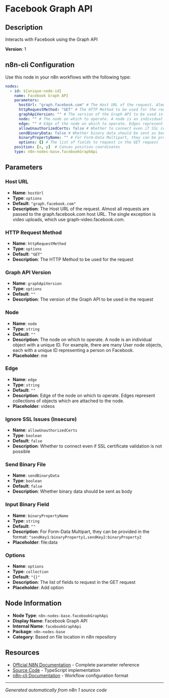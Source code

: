 # Facebook Graph API

## Description

Interacts with Facebook using the Graph API

**Version**: 1

## n8n-cli Configuration

Use this node in your n8n workflows with the following type:

```yaml
nodes:
  - id: ${unique-node-id}
    name: Facebook Graph API
    parameters:
      hostUrl: "graph.facebook.com" # The Host URL of the request. Almost all requests are passed to the graph.facebook.com host URL. The single exception is video uploads, which use graph-video.facebook.com.
      httpRequestMethod: "GET" # The HTTP Method to be used for the request
      graphApiVersion: "" # The version of the Graph API to be used in the request
      node: "" # The node on which to operate. A node is an individual object with a unique ID. For example, there are many User node objects, each with a unique ID representing a person on Facebook.
      edge: "" # Edge of the node on which to operate. Edges represent collections of objects which are attached to the node.
      allowUnauthorizedCerts: false # Whether to connect even if SSL certificate validation is not possible
      sendBinaryData: false # Whether binary data should be sent as body
      binaryPropertyName: "" # For Form-Data Multipart, they can be provided in the format: <code>"sendKey1:binaryProperty1,sendKey2:binaryProperty2</code>
      options: {} # The list of fields to request in the GET request
    position: [x, y]  # Canvas position coordinates
    type: n8n-nodes-base.facebookGraphApi
```

## Parameters

### Host URL

- **Name**: `hostUrl`
- **Type**: `options`
- **Default**: `"graph.facebook.com"`
- **Description**: The Host URL of the request. Almost all requests are passed to the graph.facebook.com host URL. The single exception is video uploads, which use graph-video.facebook.com.

### HTTP Request Method

- **Name**: `httpRequestMethod`
- **Type**: `options`
- **Default**: `"GET"`
- **Description**: The HTTP Method to be used for the request

### Graph API Version

- **Name**: `graphApiVersion`
- **Type**: `options`
- **Default**: `""`
- **Description**: The version of the Graph API to be used in the request

### Node

- **Name**: `node`
- **Type**: `string`
- **Default**: `""`
- **Description**: The node on which to operate. A node is an individual object with a unique ID. For example, there are many User node objects, each with a unique ID representing a person on Facebook.
- **Placeholder**: me

### Edge

- **Name**: `edge`
- **Type**: `string`
- **Default**: `""`
- **Description**: Edge of the node on which to operate. Edges represent collections of objects which are attached to the node.
- **Placeholder**: videos

### Ignore SSL Issues (Insecure)

- **Name**: `allowUnauthorizedCerts`
- **Type**: `boolean`
- **Default**: `false`
- **Description**: Whether to connect even if SSL certificate validation is not possible

### Send Binary File

- **Name**: `sendBinaryData`
- **Type**: `boolean`
- **Default**: `false`
- **Description**: Whether binary data should be sent as body

### Input Binary Field

- **Name**: `binaryPropertyName`
- **Type**: `string`
- **Default**: `""`
- **Description**: For Form-Data Multipart, they can be provided in the format: <code>"sendKey1:binaryProperty1,sendKey2:binaryProperty2</code>
- **Placeholder**: file:data

### Options

- **Name**: `options`
- **Type**: `collection`
- **Default**: `"{}"`
- **Description**: The list of fields to request in the GET request
- **Placeholder**: Add option


## Node Information

- **Node Type**: `n8n-nodes-base.facebookGraphApi`
- **Display Name**: Facebook Graph API
- **Internal Name**: `facebookGraphApi`
- **Package**: `n8n-nodes-base`
- **Category**: Based on file location in n8n repository

## Resources

- [Official N8N Documentation](https://docs.n8n.io/integrations/builtin/app-nodes/n8n-nodes-base.facebookgraphapi/) - Complete parameter reference
- [Source Code](https://github.com/n8n-io/n8n/blob/master/packages/nodes-base/nodes/Facebook/FacebookGraphApi.node.ts) - TypeScript implementation
- [n8n-cli Documentation](https://github.com/edenreich/n8n-cli) - Workflow configuration format

---
*Generated automatically from n8n 1 source code*
